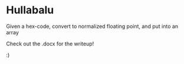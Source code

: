 # Hullabalu
Given a hex-code, convert to normalized floating point, and put into an array

Check out the .docx for the writeup!

:)
